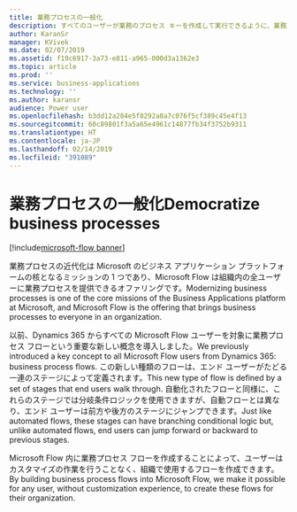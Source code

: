 ```yaml
---
title: 業務プロセスの一般化
description: すべてのユーザーが業務のプロセス キーを作成して実行できるように、業務プロセスを一般化します。
author: KaranSr
manager: KVivek
ms.date: 02/07/2019
ms.assetid: f19c6917-3a73-e811-a965-000d3a1362e3
ms.topic: article
ms.prod: ''
ms.service: business-applications
ms.technology: ''
ms.author: karansr
audience: Power user
ms.openlocfilehash: b3dd12a284e5f8292a8a7c076f5cf389c45e4f13
ms.sourcegitcommit: 60c89801f3a5a65e4961c14877fb34f3752b9311
ms.translationtype: HT
ms.contentlocale: ja-JP
ms.lasthandoff: 02/14/2019
ms.locfileid: "391089"
---
```

# <a name="democratize-business-processes"></a><span data-ttu-id="e1138-103">業務プロセスの一般化</span><span class="sxs-lookup"><span data-stu-id="e1138-103">Democratize business processes</span></span>


[!include[microsoft-flow banner](../includes/microsoft-flow.md)]

<span data-ttu-id="e1138-104">業務プロセスの近代化は Microsoft のビジネス アプリケーション プラットフォームの核となるミッションの 1 つであり、Microsoft Flow は組織内の全ユーザーに業務プロセスを提供できるオファリングです。</span><span class="sxs-lookup"><span data-stu-id="e1138-104">Modernizing business processes is one of the core missions of the Business Applications platform at Microsoft, and Microsoft Flow is the offering that brings business processes to everyone in an organization.</span></span>

<span data-ttu-id="e1138-105">以前、Dynamics 365 からすべての Microsoft Flow ユーザーを対象に業務プロセス フローという重要な新しい概念を導入しました。</span><span class="sxs-lookup"><span data-stu-id="e1138-105">We previously introduced a key concept to all Microsoft Flow users from Dynamics 365: business process flows.</span></span> <span data-ttu-id="e1138-106">この新しい種類のフローは、エンド ユーザーがたどる一連のステージによって定義されます。</span><span class="sxs-lookup"><span data-stu-id="e1138-106">This new type of flow is defined by a set of stages that end users walk through.</span></span> <span data-ttu-id="e1138-107">自動化されたフローと同様に、これらのステージでは分岐条件ロジックを使用できますが、自動フローとは異なり、エンド ユーザーは前方や後方のステージにジャンプできます。</span><span class="sxs-lookup"><span data-stu-id="e1138-107">Just like automated flows, these stages can have branching conditional logic but, unlike automated flows, end users can jump forward or backward to previous stages.</span></span>

<span data-ttu-id="e1138-108">Microsoft Flow 内に業務プロセス フローを作成することによって、ユーザーはカスタマイズの作業を行うことなく、組織で使用するフローを作成できます。</span><span class="sxs-lookup"><span data-stu-id="e1138-108">By building business process flows into Microsoft Flow, we make it possible for any user, without customization experience, to create these flows for their organization.</span></span>